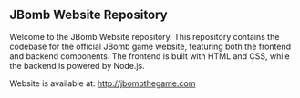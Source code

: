 ## JBomb Website Repository
Welcome to the JBomb Website repository. This repository contains the codebase for the official JBomb game website, featuring both the frontend and backend components. The frontend is built with HTML and CSS, while the backend is powered by Node.js.

Website is available at: http://jbombthegame.com
